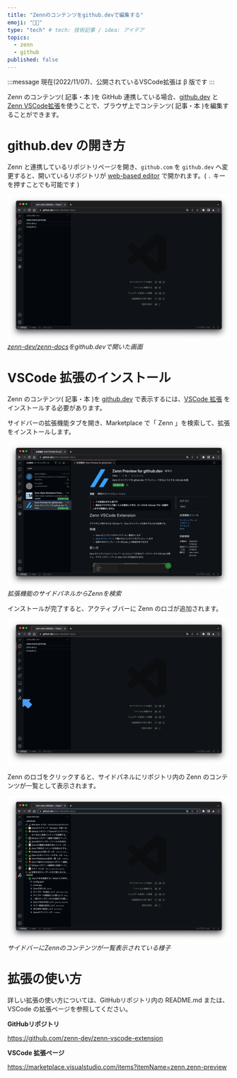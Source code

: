 ```yaml
---
title: "Zennのコンテンツをgithub.devで編集する"
emoji: "🧑‍🚀"
type: "tech" # tech: 技術記事 / idea: アイデア
topics: 
  - zenn
  - github  
published: false
---
```


:::message
現在(2022/11/07)、公開されているVSCode拡張は β 版です
:::

Zenn のコンテンツ( 記事・本 )を GitHub 連携している場合、[github.dev](https://github.dev) と [Zenn VSCode拡張](https://marketplace.visualstudio.com/items?itemName=zenn.zenn-preview)を使うことで、ブラウザ上でコンテンツ( 記事・本 )を編集することができます。

# github.dev の開き方

Zenn と連携しているリポジトリページを開き、`github.com` を `github.dev` へ変更すると、開いているリポジトリが [web-based editor](https://docs.github.com/ja/codespaces/the-githubdev-web-based-editor) で開かれます。( `.` キーを押すことでも可能です )

![](/images/articles/usage-github-dev/github-dev-ss.png)
*[zenn-dev/zenn-docs](https://github.com/zenn-dev/zenn-docs)をgithub.devで開いた画面*

# VSCode 拡張のインストール

Zenn のコンテンツ( 記事・本 )を [github.dev](https://github.dev) で表示するには、[VSCode 拡張]() をインストールする必要があります。

サイドバーの拡張機能タブを開き、Marketplace で「 Zenn 」を検索して、拡張をインストールします。

![](/images/articles/usage-github-dev/searched-zenn.png)
*拡張機能のサイドパネルからZennを検索*

インストールが完了すると、アクティブバーに Zenn のロゴが追加されます。

![](/images/articles/usage-github-dev/installed-zenn.png)

Zenn のロゴをクリックすると、サイドパネルにリポジトリ内の Zenn のコンテンツが一覧として表示されます。

![](/images/articles/usage-github-dev/zenn-preview-sidebar.png)
*サイドバーにZennのコンテンツが一覧表示されている様子*


# 拡張の使い方

詳しい拡張の使い方については、GitHubリポジトリ内の README.md または、VSCode の拡張ページを参照してください。

**GitHubリポジトリ**

https://github.com/zenn-dev/zenn-vscode-extension

**VSCode 拡張ページ**

https://marketplace.visualstudio.com/items?itemName=zenn.zenn-preview


